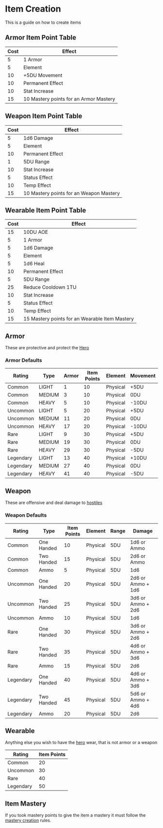 # Item Creation

This is a guide on how to create items

## Armor Item Point Table

| Cost | Effect                                 |
| ---- | -------------------------------------- |
| 5    | 1 Armor                                |
| 5    | Element                                |
| 10   | +5DU Movement                          |
| 10   | Permanent Effect                       |
| 10   | Stat Increase                          |
| 15   | 10 Mastery points for an Armor Mastery |

## Weapon Item Point Table

| Cost | Effect                                  |
| ---- | --------------------------------------- |
| 5    | 1d6 Damage                              |
| 5    | Element                                 |
| 10   | Permanent Effect                        |
| 1    | 5DU Range                               |
| 10   | Stat Increase                           |
| 5    | Status Effect                           |
| 10   | Temp Effect                             |
| 15   | 10 Mastery points for an Weapon Mastery |

## Wearable Item Point Table

| Cost | Effect                                         |
| ---- | ---------------------------------------------- |
| 15   | 10DU AOE                                       |
| 5    | 1 Armor                                        |
| 5    | 1d6 Damage                                     |
| 5    | Element                                        |
| 5    | 1d6 Heal                                       |
| 10   | Permanent Effect                               |
| 5    | 5DU Range                                      |
| 25   | Reduce Cooldown 1TU                            |
| 10   | Stat Increase                                  |
| 5    | Status Effect                                  |
| 10   | Temp Effect                                    |
| 15   | 15 Mastery points for an Wearable Item Mastery |

## Armor

These are protective and protect the [Hero](Definitions/Hero)

### Armor Defaults

| Rating    | Type   | Armor | Item Points | Element  | Movement |
| --------- | ------ | ----- | ----------- | -------- | -------- |
| Common    | LIGHT  | 1     | 10          | Physical | +5DU     |
| Common    | MEDIUM | 3     | 10          | Physical | 0DU      |
| Common    | HEAVY  | 5     | 10          | Physical | -10DU    |
| Uncommon  | LIGHT  | 5     | 20          | Physical | +5DU     |
| Uncommon  | MEDIUM | 11    | 20          | Physical | 0DU      |
| Uncommon  | HEAVY  | 17    | 20          | Physical | -10DU    |
| Rare      | LIGHT  | 9     | 30          | Physical | +5DU     |
| Rare      | MEDIUM | 19    | 30          | Physical | 0DU      |
| Rare      | HEAVY  | 29    | 30          | Physical | -5DU     |
| Legendary | LIGHT  | 13    | 40          | Physical | +10DU    |
| Legendary | MEDIUM | 27    | 40          | Physical | 0DU      |
| Legendary | HEAVY  | 41    | 40          | Physical | -5DU     |

## Weapon

These are offensive and deal damage to [hostiles](/YATTRPS/Definitions/NPC#hostile)

### Weapon Defaults

| Rating    | Type       | Item Points | Element  | Range | Damage            |
| --------- | ---------- | ----------- | -------- | ----- | ----------------- |
| Common    | One Handed | 10          | Physical | 5DU   | 1d6 or Ammo       |
| Common    | Two Handed | 15          | Physical | 5DU   | 2d6 or Ammo       |
| Common    | Ammo       | 5           | Physical | 5DU   | 1d6               |
| Uncommon  | One Handed | 20          | Physical | 5DU   | 2d6 or Ammo + 1d6 |
| Uncommon  | Two Handed | 25          | Physical | 5DU   | 3d6 or Ammo + 2d6 |
| Uncommon  | Ammo       | 10          | Physical | 5DU   | 1d6               |
| Rare      | One Handed | 30          | Physical | 5DU   | 3d6 or Ammo + 2d6 |
| Rare      | Two Handed | 35          | Physical | 5DU   | 4d6 or Ammo + 3d6 |
| Rare      | Ammo       | 15          | Physical | 5DU   | 2d6               |
| Legendary | One Handed | 40          | Physical | 5DU   | 4d6 or Ammo + 3d6 |
| Legendary | Two Handed | 45          | Physical | 5DU   | 5d6 or Ammo + 4d6 |
| Legendary | Ammo       | 20          | Physical | 5DU   | 2d6               |

## Wearable

Anything else you wish to have the [hero](Definitions/Hero) wear, that is not armor or a weapon

| Rating    | Item Points |
| --------- | ----------- |
| Common    | 20          |
| Uncommon  | 30          |
| Rare      | 40          |
| Legendary | 50          |

## Item Mastery

If you took mastery points to give the item a mastery it must follow the [mastery creation](Rules/Mastery_Creation) rules.
